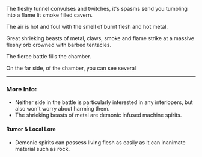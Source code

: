 The fleshy tunnel convulses and twitches, it's spasms send you tumbling into a flame lit smoke filled cavern.

The air is hot and foul with the smell of burnt flesh and hot metal. 

Great shrieking beasts of metal, claws, smoke and flame strike at a massive fleshy orb crowned with barbed tentacles.

The fierce battle fills the chamber. 

On the far side, of the chamber, you can see several 

---

### More Info:

* Neither side in the battle is particularly interested in any interlopers, but also won't worry about harming them.
* The shrieking beasts of metal are demonic infused machine spirits.

#### Rumor & Local Lore

* Demonic spirits can possess living flesh as easily as it can inanimate material such as rock.
